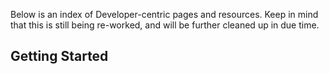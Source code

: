Below is an index of Developer-centric pages and resources. Keep in mind that this is still being re-worked, and will be further cleaned up in due time.

## Getting Started